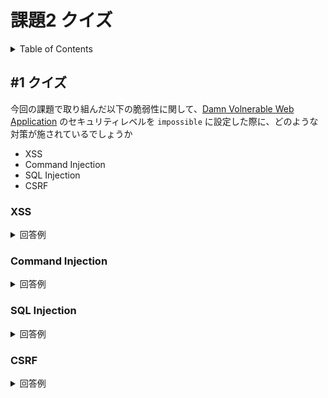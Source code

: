# 課題2 クイズ

<!-- START doctoc generated TOC please keep comment here to allow auto update -->
<!-- DON'T EDIT THIS SECTION, INSTEAD RE-RUN doctoc TO UPDATE -->
<details>
<summary>Table of Contents</summary>

- [&#035;1 クイズ](#1-%E3%82%AF%E3%82%A4%E3%82%BA)
  - [XSS](#xss)
  - [Command Injection](#command-injection)
  - [SQL Injection](#sql-injection)
  - [CSRF](#csrf)

</details>
<!-- END doctoc generated TOC please keep comment here to allow auto update -->

## #1 クイズ

今回の課題で取り組んだ以下の脆弱性に関して、[Damn Volnerable Web Application](https://dvwa.co.uk/) のセキュリティレベルを `impossible` に設定した際に、どのような対策が施されているでしょうか

- XSS
- Command Injection
- SQL Injection
- CSRF

### XSS

<details>
<summary>回答例</summary>
<div>


</div>
</details>

### Command Injection

<details>
<summary>回答例</summary>
<div>


</div>
</details>


### SQL Injection

<details>
<summary>回答例</summary>
<div>


</div>
</details>

### CSRF

<details>
<summary>回答例</summary>
<div>


</div>
</details>
